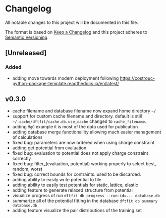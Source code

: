 # Changelog

All notable changes to this project will be documented in this file.

The format is based on [Keep a Changelog](http://keepachangelog.com/en/1.0.0/)
and this project adheres to [Semantic Versioning](http://semver.org/spec/v2.0.0.html).

## [Unreleased]

### Added

 - adding move towards modern deployment following https://costrouc-python-package-template.readthedocs.io/en/latest/

## v0.3.0

 - cache filename and database filename now expand home directory `~/`
 - support for custom cache filename and directory. default is still
   `~/.cache/dftfit/cache.db`. `use_cache` changed to
   `cache_filename`.
 - adding `MgO` example it is most of the data used for publication
 - adding database merge functionallity allowing much easier management of calculations
 - fixed bug: parameters are now ordered when using charge constraint
 - adding get potential from evaluation
 - fixed bug: evaluation to potential does not apply charge constraint correctly
 - fixed bug: filter_(evaluation, potential) working properly to select best, random, worst
 - fixed bug: correct bounds for contraints. used to be discarded.
 - adding ability to easily write potential to file
 - adding ability to easily test potentials for static, lattice, elastic
 - adding feature to generate relaxed structure from potential
 - visualize progress of run `dftfit db progress --run-id=... database.db`
 - summarize all of the potential fitting in the database `dftfit db summary database.db`
 - adding feature visualize the pair distributions of the training set

